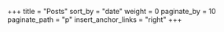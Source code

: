 +++
title = "Posts"
sort_by = "date"
weight = 0
paginate_by = 10
paginate_path = "p"
insert_anchor_links = "right"
+++

